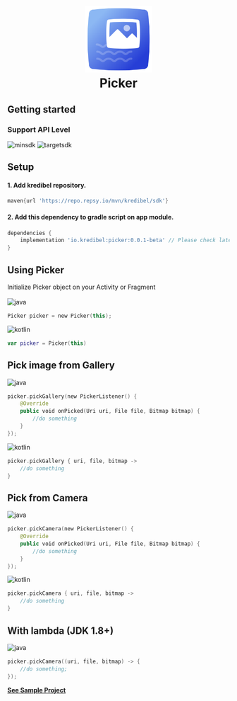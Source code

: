 <h1 align="center"> 
    <img width="150" src="https://github.com/kredibel-id/SamplePicker/blob/main/picker-icon.png?raw=true"/><br/>
    Picker
</h1>

## Getting started
### Support API Level
![minsdk](https://img.shields.io/badge/Min%20SDK-API%2024-%233DDC84?logo=android) ![targetsdk](https://img.shields.io/badge/Max%20Support-API%2031-%233DDC84?logo=android)

## Setup
#### 1. Add kredibel repository.
```groovy
maven{url 'https://repo.repsy.io/mvn/kredibel/sdk'}
```

#### 2. Add this dependency to gradle script on app module.
```groovy
dependencies {
    implementation 'io.kredibel:picker:0.0.1-beta' // Please check latest version
}
```
## Using Picker
Initialize Picker object on your Activity or Fragment<br/>   
![java](https://img.shields.io/badge/-Java-%23B07119)
```kotlin
Picker picker = new Picker(this);
```
![kotlin](https://img.shields.io/badge/-Kotlin-%23BA00BB)
```kotlin
var picker = Picker(this)
```

## Pick image from Gallery
![java](https://img.shields.io/badge/-Java-%23B07119)
```kotlin
picker.pickGallery(new PickerListener() {
    @Override
    public void onPicked(Uri uri, File file, Bitmap bitmap) {
        //do something
    }
});
```
![kotlin](https://img.shields.io/badge/-Kotlin-%23BA00BB)
```kotlin
picker.pickGallery { uri, file, bitmap ->
    //do something
}
```

## Pick from Camera
![java](https://img.shields.io/badge/-Java-%23B07119)
```kotlin
picker.pickCamera(new PickerListener() {
    @Override
    public void onPicked(Uri uri, File file, Bitmap bitmap) {
        //do something
    }
});
```
![kotlin](https://img.shields.io/badge/-Kotlin-%23BA00BB)
```kotlin
picker.pickCamera { uri, file, bitmap ->
    //do something
}
```

## With lambda (JDK 1.8+)
![java](https://img.shields.io/badge/-Java-%23B07119)
```kotlin
picker.pickCamera((uri, file, bitmap) -> {
    //do something;
});
```
<a target="_blank" href="https://github.com/kredibel-id/SamplePicker"><b>See Sample Project</b><a>

